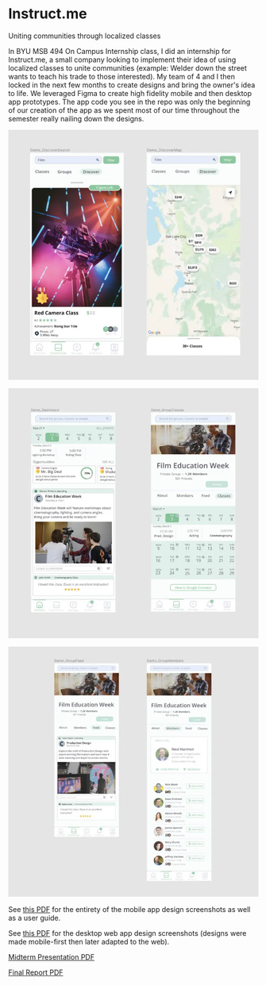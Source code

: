# Instruct.me

Uniting communities through localized classes

In BYU MSB 494 On Campus Internship class, I did an internship for Instruct.me, a small company looking to implement their idea of using localized classes to unite communities (example: Welder down the street wants to teach his trade to those interested). My team of 4 and I then locked in the next few months to create designs and bring the owner's idea to life. We leveraged Figma to create high fidelity mobile and then desktop app prototypes. The app code you see in the repo was only the beginning of our creation of the app as we spent most of our time throughout the semester really nailing down the designs.

![Demo Screenshot 1](./README-assets/README-demo-screenshot1.webp)

![Demo Screenshot 2](./README-assets/README-demo-screenshot2.webp)

![Demo Screenshot 3](./README-assets/README-demo-screenshot3.webp)

See [this PDF](./README-assets/README-mobile-designs-user-guide.pdf) for the entirety of the mobile app design screenshots as well as a user guide.

See [this PDF](./README-assets/README-desktop-designs.pdf) for the desktop web app design screenshots (designs were made mobile-first then later adapted to the web).

[Midterm Presentation PDF](./README-assets/README-midterm-presentation.pdf)

[Final Report PDF](./README-assets/README-final-report.pdf)
